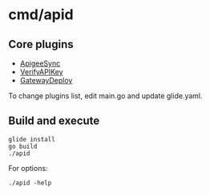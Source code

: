 # cmd/apid 

## Core plugins
* [ApigeeSync](https://github.com/30x/apidApigeeSync)
* [VerifyAPIKey](https://github.com/30x/apidVerifyApiKey)
* [GatewayDeploy](https://github.com/30x/apidGatewayDeploy)

To change plugins list, edit main.go and update glide.yaml.

## Build and execute

    glide install
    go build
    ./apid

For options:

    ./apid -help
